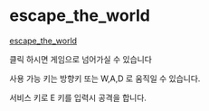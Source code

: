 # escape_the_world

[escape_the_world](https://jaewonlee3003.github.io/escape_the_world/Game)

클릭 하시면 게임으로 넘어가실 수 있습니다



사용 가능 키는 방향키 또는 W,A,D 로 움직일 수 있습니다. 

서비스 키로 E 키를 입력시 공격을 합니다. 